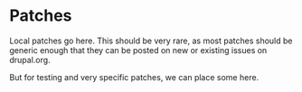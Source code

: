 # Patches

Local patches go here. This should be very rare, as most patches should be generic enough that they can be posted on new or existing issues on drupal.org.

But for testing and very specific patches, we can place some here.
